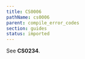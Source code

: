 ```yaml
---
title: CS0006
pathName: cs0006
parent: compile_error_codes
section: guides
status: imported
---
```


See **CS0234**.
